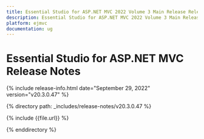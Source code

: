 ```yaml
---
title: Essential Studio for ASP.NET MVC 2022 Volume 3 Main Release Release Notes  
description: Essential Studio for ASP.NET MVC 2022 Volume 3 Main Release Release Notes  
platform: ejmvc
documentation: ug
---
```


# Essential Studio for ASP.NET MVC  Release Notes  

{% include release-info.html date="September 29, 2022"  version="v20.3.0.47" %} 

{% directory path: _includes/release-notes/v20.3.0.47 %}

{% include {{file.url}} %}

{% enddirectory %}